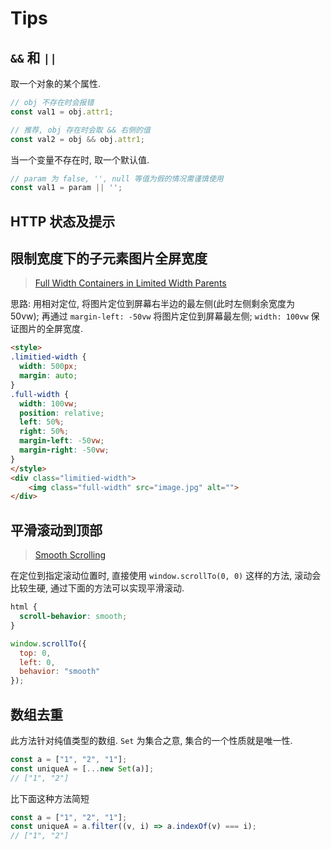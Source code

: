 # Tips

## `&&` 和 `||`

取一个对象的某个属性.

```javascript
// obj 不存在时会报错
const val1 = obj.attr1;

// 推荐, obj 存在时会取 && 右侧的值
const val2 = obj && obj.attr1;
```

当一个变量不存在时, 取一个默认值.

```javascript
// param 为 false, '', null 等值为假的情况需谨慎使用
const val1 = param || '';
```

## HTTP 状态及提示

## 限制宽度下的子元素图片全屏宽度

> [Full Width Containers in Limited Width Parents](https://css-tricks.com/full-width-containers-limited-width-parents/)

思路: 用相对定位, 将图片定位到屏幕右半边的最左侧(此时左侧剩余宽度为 50vw); 再通过 `margin-left: -50vw` 将图片定位到屏幕最左侧; `width: 100vw` 保证图片的全屏宽度.

```html
<style>
.limitied-width {
  width: 500px;
  margin: auto;
}
.full-width {
  width: 100vw;
  position: relative;
  left: 50%;
  right: 50%;
  margin-left: -50vw;
  margin-right: -50vw;
}
</style>
<div class="limitied-width">
    <img class="full-width" src="image.jpg" alt="">
</div>
```

## 平滑滚动到顶部

> [Smooth Scrolling](https://css-tricks.com/snippets/jquery/smooth-scrolling/)

在定位到指定滚动位置时, 直接使用 `window.scrollTo(0, 0)` 这样的方法, 滚动会比较生硬, 通过下面的方法可以实现平滑滚动.

```css
html {
  scroll-behavior: smooth;
}
```

```javascript
window.scrollTo({
  top: 0,
  left: 0,
  behavior: "smooth"
});
```

## 数组去重

此方法针对纯值类型的数组. `Set` 为集合之意, 集合的一个性质就是唯一性.

```javascript
const a = ["1", "2", "1"];
const uniqueA = [...new Set(a)];
// ["1", "2"]
```

比下面这种方法简短

```javascript
const a = ["1", "2", "1"];
const uniqueA = a.filter((v, i) => a.indexOf(v) === i);
// ["1", "2"]
```
